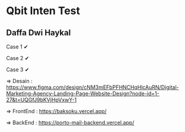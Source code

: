 
# Qbit Inten Test

## Daffa Dwi Haykal

Case 1 &#10004;

Case 2 &#10004;

Case 3 &#10004;

&#8658; Desain : https://www.figma.com/design/cNM3mEFbPFHNCHqHlcAuRN/Digital-Marketing-Agency-Landing-Page-Website-Design?node-id=1-27&t=UQGfJ9bKVjHpVxwY-1

&#8658; FrontEnd : https://baksoku.vercel.app/  

&#8658; BackEnd : https://porto-mail-backend.vercel.app/ 

